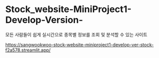 # Stock_website-MiniProject1-Develop-Version-
모든 사람들이 쉽게 실시간으로 종목별 정보를 조회 및 분석할 수 있는 사이트

https://sangwookwoo-stock-website-miniproject1-develop-ver-stock-f2a578.streamlit.app/
